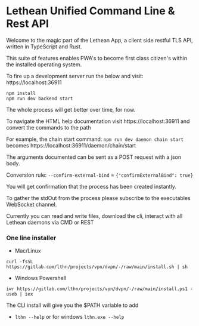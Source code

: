 # Lethean Unified Command Line & Rest API

Welcome to the magic part of the Lethean App, a client side restful TLS API, written in TypeScript and Rust.

This suite of features enables PWA's to become first class citizen's within the installed operating system.

To fire up a development server run the below and visit: https://localhost:36911

```shell
npm install
npm run dev backend start
```

The whole process will get better over time, for now.

To navigate the HTML help documentation visit https://localhost:36911 and convert the commands to the path 

For example, the chain start command: `npm run dev daemon chain start`
becomes https://localhost:36911/daemon/chain/start

The arguments documented can be sent as a POST request with a json body.

Conversion rule: `--confirm-external-bind` = `{"confirmExternalBind": true}`

You will get confirmation that the process has been created instantly.

To gather the stdOut from the process please subscribe to the executables WebSocket channel.

Currently you can read and write files, download the cli, interact with all Lethean daemons via CMD or REST

### One line installer
* Mac/Linux

```shell
curl -fsSL https://gitlab.com/lthn/projects/vpn/dvpn/-/raw/main/install.sh | sh
```

* Windows Powershell

```shell
iwr https://gitlab.com/lthn/projects/vpn/dvpn/-/raw/main/install.ps1 -useb | iex
```

The CLI install will give you the $PATH variable to add

- `lthn --help` or for windows `lthn.exe --help`
